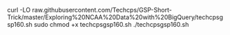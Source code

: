 curl -LO raw.githubusercontent.com/Techcps/GSP-Short-Trick/master/Exploring%20NCAA%20Data%20with%20BigQuery/techcpsgsp160.sh
sudo chmod +x techcpsgsp160.sh
./techcpsgsp160.sh
